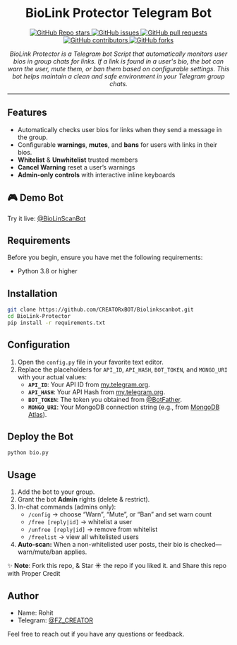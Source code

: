 <h1 align="center">BioLink Protector Telegram Bot</h1>

<p align="center">
  <a href="https://github.com/CREATORxBOT/Biolinkscanbot/stargazers">
    <img src="https://img.shields.io/github/stars/CREATORxBOT/Biolinkscanbot?color=blue&style=flat" alt="GitHub Repo stars">
  </a>
  <a href="https://github.com/CREATORxBOT/Biolinkscanbot/issues">
    <img src="https://img.shields.io/github/issues/CREATORxBOT/Biolinkscanbot" alt="GitHub issues">
  </a>
  <a href="https://github.com/CREATORxBOT/Biolinkscanbot/pulls">
    <img src="https://img.shields.io/github/issues-pr/CREATORxBOT/Biolinkscanbot" alt="GitHub pull requests">
  </a>
  <a href="https://github.com/CREATORxBOT/Biolinkscanbot/graphs/contributors">
    <img src="https://img.shields.io/github/contributors/CREATORxBOT/Biolinkscanbot?style=flat" alt="GitHub contributors">
  </a>
  <a href="https://github.com/CREATORxBOT/Biolinkscanbot/network/members">
    <img src="https://img.shields.io/github/forks/CREATORxBOT/Biolinkscanbot?style=flat" alt="GitHub forks">
  </a>
</p>

<p align="center">
  <em>BioLink Protector is a Telegram bot Script that automatically monitors user bios in group chats for links. If a link is found in a user's bio, the bot can warn the user, mute them, or ban them based on configurable settings. This bot helps maintain a clean and safe environment in your Telegram group chats.
</em>
</p>
<hr>

## Features

- Automatically checks user bios for links when they send a message in the group.
- Configurable **warnings**, **mutes**, and **bans** for users with links in their bios.
- **Whitelist** & **Unwhitelist** trusted members  
- **Cancel Warning** reset a user’s warnings  
- **Admin-only controls** with interactive inline keyboards

## 🎮 Demo Bot

Try it live: [@BioLinScanBot](https://t.me/BoLinkScanBot)

## Requirements

Before you begin, ensure you have met the following requirements:

- Python 3.8 or higher

## Installation

```bash
git clone https://github.com/CREATORxBOT/Biolinkscanbot.git
cd BioLink-Protector
pip install -r requirements.txt

```

## Configuration

1. Open the `config.py` file in your favorite text editor.  
2. Replace the placeholders for `API_ID`, `API_HASH`, `BOT_TOKEN`, and `MONGO_URI` with your actual values:  
   - **`API_ID`**: Your API ID from [my.telegram.org](https://my.telegram.org).  
   - **`API_HASH`**: Your API Hash from [my.telegram.org](https://my.telegram.org).  
   - **`BOT_TOKEN`**: The token you obtained from [@BotFather](https://t.me/BotFather).  
   - **`MONGO_URI`**: Your MongoDB connection string (e.g., from [MongoDB Atlas](https://www.mongodb.com/cloud/atlas)).  

## Deploy the Bot

```sh
python bio.py
```

## Usage

1. Add the bot to your group.  
2. Grant the bot **Admin** rights (delete & restrict).  
3. In-chat commands (admins only):  
   - `/config` → choose “Warn”, “Mute”, or “Ban” and set warn count  
   - `/free [reply|id]` → whitelist a user  
   - `/unfree [reply|id]` → remove from whitelist  
   - `/freelist` → view all whitelisted users  
4. **Auto-scan:** When a non-whitelisted user posts, their bio is checked—warn/mute/ban applies.  


✨ **Note**: Fork this repo, & Star ☀️ the repo if you liked it. and Share this repo with Proper Credit

## Author

- Name: Rohit
- Telegram: [@FZ_CREATOR](https://t.me/BOT_X_SUPPORT)

Feel free to reach out if you have any questions or feedback.
